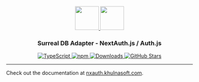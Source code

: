 <p align="center">
  <br/>
  <a href="https://nxauth.khulnasoft.com" target="_blank">
    <img height="64px" src="https://nxauth.khulnasoft.com/img/logo-sm.png" />
  </a>
  <a href="https://surrealdb.com/" target="_blank">
    <img height="64px" src="https://nxauth.khulnasoft.com/img/adapters/surrealdb.png"/>
  </a>
  <h3 align="center"><b>Surreal DB Adapter</b> - NextAuth.js / Auth.js</a></h3>
  <p align="center" style="align: center;">
    <a href="https://npm.im/@nxauth/surrealdb-adapter">
      <img src="https://img.shields.io/badge/TypeScript-blue?style=flat-square" alt="TypeScript" />
    </a>
    <a href="https://npm.im/@nxauth/surrealdb-adapter">
      <img alt="npm" src="https://img.shields.io/npm/v/@nxauth/surrealdb-adapter?color=green&label=@nxauth/surrealdb-adapter&style=flat-square">
    </a>
    <a href="https://www.npmtrends.com/@nxauth/surrealdb-adapter">
      <img src="https://img.shields.io/npm/dm/@nxauth/surrealdb-adapter?label=%20downloads&style=flat-square" alt="Downloads" />
    </a>
    <a href="https://github.com/khulnasoft/nxauth/stargazers">
      <img src="https://img.shields.io/github/stars/khulnasoft/nxauth?style=flat-square" alt="GitHub Stars" />
    </a>
  </p>
</p>

---

Check out the documentation at [nxauth.khulnasoft.com](https://nxauth.khulnasoft.com/reference/adapter/surrealdb).
